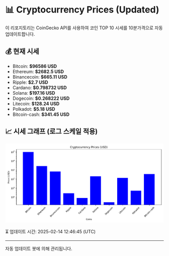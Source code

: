 
# 📊 Cryptocurrency Prices (Updated)

이 리포지토리는 CoinGecko API를 사용하여 코인 TOP 10 시세를 10분가격으로 자동 업데이트합니다.

## 💰 현재 시세
- Bitcoin: **$96586 USD**
- Ethereum: **$2682.5 USD**
- Binancecoin: **$665.11 USD**
- Ripple: **$2.7 USD**
- Cardano: **$0.798732 USD**
- Solana: **$197.16 USD**
- Dogecoin: **$0.268222 USD**
- Litecoin: **$128.24 USD**
- Polkadot: **$5.18 USD**
- Bitcoin-cash: **$341.45 USD**

## 📈 시세 그래프 (로그 스케일 적용)
![Crypto Prices](crypto_prices.png)

⏳ 업데이트 시간: 2025-02-14 12:46:45 (UTC)

---
자동 업데이트 봇에 의해 관리됩니다.
